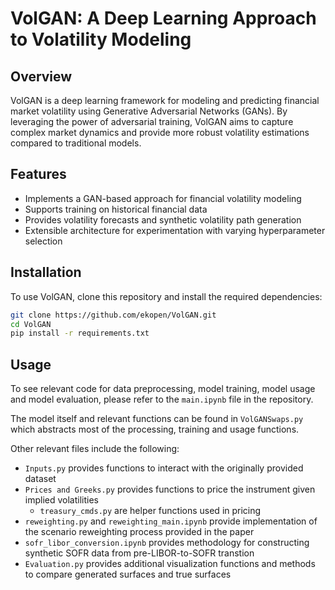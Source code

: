# VolGAN: A Deep Learning Approach to Volatility Modeling

## Overview

VolGAN is a deep learning framework for modeling and predicting financial market volatility using Generative Adversarial Networks (GANs). By leveraging the power of adversarial training, VolGAN aims to capture complex market dynamics and provide more robust volatility estimations compared to traditional models.

## Features

- Implements a GAN-based approach for financial volatility modeling
- Supports training on historical financial data
- Provides volatility forecasts and synthetic volatility path generation
- Extensible architecture for experimentation with varying hyperparameter selection

## Installation

To use VolGAN, clone this repository and install the required dependencies:

```bash
git clone https://github.com/ekopen/VolGAN.git
cd VolGAN
pip install -r requirements.txt
```

## Usage

To see relevant code for data preprocessing, model training, model usage and model evaluation, please refer to the `main.ipynb` file in the repository.

The model itself and relevant functions can be found in `VolGANSwaps.py` which abstracts most of the processing, training and usage functions.

Other relevant files include the following:
- `Inputs.py` provides functions to interact with the originally provided dataset
- `Prices and Greeks.py` provides functions to price the instrument given implied volatilities
  - `treasury_cmds.py` are helper functions used in pricing
- `reweighting.py` and `reweighting_main.ipynb` provide implementation of the scenario reweighting process provided in the paper
- `sofr_libor_conversion.ipynb` provides methodology for constructing synthetic SOFR data from pre-LIBOR-to-SOFR transtion
- `Evaluation.py` provides additional visualization functions and methods to compare generated surfaces and true surfaces
